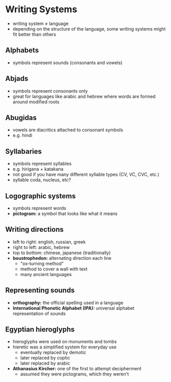 # Writing Systems
- writing system ≠ language
- depending on the structure of the language, some writing systems might fit better than others

## Alphabets
- symbols represent sounds (consonants and vowels)

## Abjads
- symbols represent consonants only
- great for languages like arabic and hebrew where words are formed around modified roots

## Abugidas
- vowels are diacritics attached to consonant symbols
- e.g. hindi

## Syllabaries
- symbols represent syllables
- e.g. hirigana + katakana
- not good if you have many different syllable types (CV, VC, CVC, etc.)
- syllable coda, nucleus, etc?

## Logographic systems
- symbols represent words
- **pictogram:** a symbol that looks like what it means

## Writing directions
- left to right: english, russian, greek
- right to left: arabic, hebrew
- top to bottom: chinese, japanese (traditionally)
- **boustrophedon:** alternating direction each line
    - "ox-turning method"
    - method to cover a wall with text
    - many ancient languages

## Representing sounds
- **orthography:** the official spelling used in a language
- **International Phonetic Alphabet (IPA):** universal alphabet representation of sounds

## Egyptian hieroglyphs
- hieroglyphs were used on monuments and tombs
- hieretic was a simplified system for everyday use
    - eventually replaced by demotic
    - later replaced by coptic
    - later replaced by arabic
- **Athanasius Kircher:** one of the first to attempt decipherment
    - assumed they were pictograms, which they weren't
